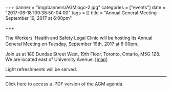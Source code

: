 +++
banner = "img/banners/AGMlogo-2.jpg"
categories = ["events"]
date = "2017-08-18T09:38:50-04:00"
tags = []
title = "Annual General Meeting - September 19, 2017 at 6:00pm"

+++


The Workers' Health and Safety Legal Clinic will be hosting its Annual General Meeting on Tuesday, September 19th, 2017 at 6:00pm.<span style="font-size: 1rem;"><br></span>

Join us at 180 Dundas Street West, 19th Floor, Toronto, Ontario, M5G 1Z8. We are located east of University Avenue. [[map]](https://www.google.ca/maps/place/180+Dundas+St+W,+Toronto,+ON+M5G+1Z8/@43.6553401,-79.3888502,17z/data=!4m13!1m7!3m6!1s0x882b34c95da7b23f:0xd3ee4b71d5ce1cf7!2s180+Dundas+St+W,+Toronto,+ON+M5G+1Z8!3b1!8m2!3d43.6553401!4d-79.3866615!3m4!1s0x882b34c95da7b23f:0xd3ee4b71d5ce1cf7!8m2!3d43.6553401!4d-79.3866615)

Light refreshments will be served.

-------

Click here to access a .PDF version of the AGM agenda.